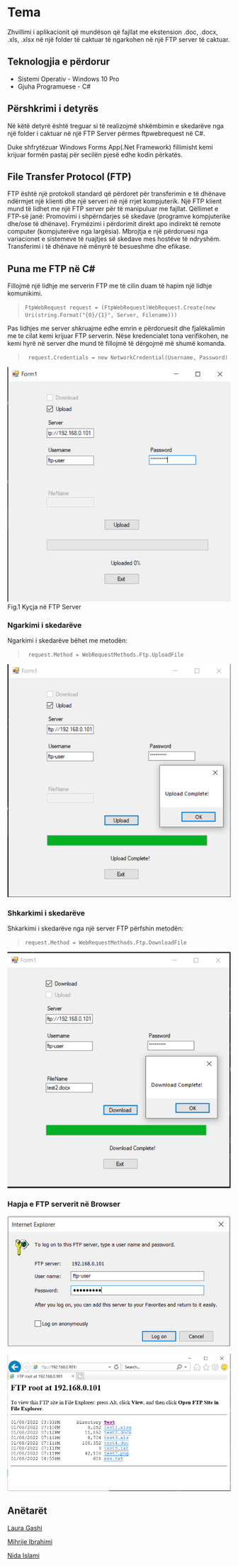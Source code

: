# Tema

Zhvillimi i aplikacionit që mundëson që fajllat me ekstension .doc, .docx, .xls, .xlsx në një folder të caktuar të ngarkohen në një FTP server të caktuar.

## Teknologjia e përdorur

- Sistemi Operativ - Windows 10 Pro
- Gjuha Programuese - C# 

## Përshkrimi i detyrës

Në këtë detyrë është treguar si të realizojmë shkëmbimin e skedarëve nga një folder i caktuar në një FTP Server përmes ftpwebrequest në C#.

Duke shfrytëzuar Windows Forms App(.Net Framework) fillimisht kemi krijuar formën pastaj për secilën pjesë edhe kodin përkatës.

## File Transfer Protocol (FTP) 

FTP është një protokoll standard që përdoret për transferimin e të dhënave ndërmjet një klienti dhe një serveri në një rrjet kompjuterik. Një FTP klient mund të lidhet me një FTP server për të manipuluar me fajllat.
Qëllimet e FTP-së janë:
Promovimi i shpërndarjes së skedave (programve kompjuterike dhe/ose të dhënave).
Frymëzimi i përdorimit direkt apo indirekt të remote computer (kompjuterëve nga largësia).
Mbrojtja e një përdoruesi nga variacionet e sistemeve të ruajtjes së skedave mes hostëve të ndryshëm.
Transferimi i të dhënave në mënyrë të besueshme dhe efikase.

## Puna me FTP në C#

Fillojmë një lidhje me serverin FTP me të cilin duam të hapim një lidhje komunikimi.

> `FtpWebRequest request = (FtpWebRequest)WebRequest.Create(new Uri(string.Format("{0}/{1}", Server, Filename)))` <br />

Pas lidhjes me server shkruajme edhe emrin e përdoruesit dhe fjalëkalimin me te cilat kemi krijuar FTP serverin. Nëse kredencialet tona verifikohen, ne kemi hyrë në server dhe mund të fillojmë të dërgojmë më shumë komanda.

> ` request.Credentials = new NetworkCredential(Username, Password)`

![alt-text-1](README/2.PNG)
Fig.1 Kyçja në FTP Server

### Ngarkimi i skedarëve

Ngarkimi i skedarëve bëhet me metodën:

> ` request.Method = WebRequestMethods.Ftp.UploadFile` <br />

![alt-text-3](README/3.PNG)

### Shkarkimi i skedarëve

Shkarkimi i skedarëve nga një server FTP përfshin metodën:

> ` request.Method = WebRequestMethods.Ftp.DownloadFile ` <br />

![alt-text-2](README/4.PNG)

 ### Hapja e FTP serverit në Browser
 
 ![alt-text](README/5.PNG)

 ![alt-text](README/6.PNG)
 
 ## Anëtarët

[Laura Gashi](https://github.com/LauraGashi)

[Mihrije Ibrahimi](https://github.com/MihirijeIbrahimi)

[Nida Islami](https://github.com/nidaislami)



